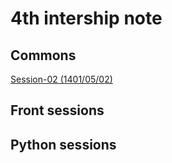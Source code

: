 # 4th intership note
## Commons
[Session-02 (1401/05/02)](session-02-0502/README.md)

## Front sessions

## Python sessions
